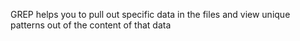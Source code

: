 GREP helps you to pull out specific data in the files and view unique patterns out of the content of that data
